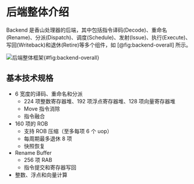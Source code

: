 # 后端整体介绍

Backend
是香山处理器的后端，其中包括指令译码(Decode)、重命名(Rename)、分派(Dispatch)、调度(Schedule)、发射(Issue)、执行(Execute)、写回(Writeback)和退休(Retire)等多个组件，如
[@fig:backend-overall] 所示。

![后端整体框架](figure/backend.svg){#fig:backend-overall}

## 基本技术规格

- 6 宽度的译码、重命名和分派
  - 224 项整数寄存器堆、192 项浮点寄存器堆、128 项向量寄存器堆
  - Move 指令消除
  - 指令融合
- 160 项的 ROB
  - 支持 ROB 压缩（至多每项 6 个 uop）
  - 每周期最多退休 8 项
  - 快照恢复
- Rename Buffer
  - 256 项 RAB
  - 指令提交和寄存器写回
- 整数、浮点和向量计算
